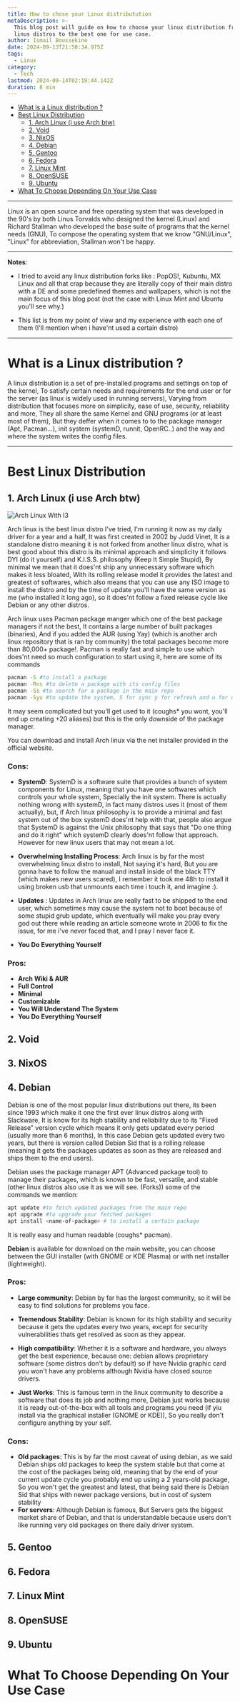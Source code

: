 ```yaml
---
title: How to chose your Linux distributution
metaDescription: >-
  This blog post will guide on how to choose your linux distribution from best
  linus distros to the best one for use case.
author: Ismail Boussekine
date: 2024-09-13T21:50:34.975Z
tags:
  - Linux
category:
  - Tech
lastmod: 2024-09-14T02:19:44.142Z
duration: 8 min
---
```

+ [What is a Linux distribution ?](#what-is-a-linux-distribution-)
+ [Best Linux Distribution](#best-linux-distribution)
  + [1. Arch Linux (i use Arch btw)](#1-arch-linux-i-use-arch-btw)
  + [2. Void](#2-void)
  + [3. NixOS](#3-nixos)
  + [4. Debian](#4-debian)
  + [5. Gentoo](#5-gentoo)
  + [6. Fedora](#6-fedora)
  + [7. Linux Mint](#7-linux-mint)
  + [8. OpenSUSE](#8-opensuse)
  + [9. Ubuntu](#9-ubuntu)
+ [What To Choose Depending On Your Use Case](#what-to-choose-depending-on-your-use-case)


<!-- Content -->

---

Linux is an open source and free operating system that was developed in the 90's by both Linus Torvalds who designed the kernel (Linux) and Richard Stallman who developed the base suite of programs that the kernel needs (GNU), To compose the operating system that we know "GNU/Linux", "Linux" for abbreviation, Stallman won't be happy.

---

**Notes**:

  - I tried to avoid any linux distribution forks like : PopOS!, Kubuntu, MX Linux and all that crap because they are literally copy of their main distro with a DE and some predefined themes and wallpapers, which is not the main focus of this blog post (not the case with Linux Mint and Ubuntu you'll see why.)
   
  - This list is from my point of view and my experience with each one of them (I'll mention when i have'nt used a certain distro)

---

# What is a Linux distribution ?

A linux distribution is a set of pre-installed programs and settings on top of the kernel, To satisfy certain needs and requirements for the end user or for the server (as linux is widely used in running servers), Varying from distribution that focuses more on simplicity, ease of use, security, reliability and more, They all share the same Kernel and GNU programs (or at least most of them), But they deffer when it comes to to the package manager (Apt, Pacman...), init system (systemD, runnit, OpenRC..) and the way and where the system writes the config files.

---

# Best Linux Distribution

## 1. Arch Linux (i use Arch btw)
![Arch Linux With I3](/images/i3-arch-rice.png)


 Arch linux is the best linux distro I've tried, I'm running it now as my daily driver for a year and a half, It was first created in 2002 by Judd Vinet, It is a standalone distro meaning it is not forked from another linux distro, what is best good about this distro is its minimal approach and simplicity it follows DYI (do it yourself) and K.I.S.S. philosophy (Keep It Simple Stupid), By minimal we mean that it does'nt ship any unnecessary software which makes it less bloated,
 With its rolling release model it provides the latest and greatest of softwares, which also means that you can use any ISO image to install the distro and by the time of update you'll have the same version as me (who installed it long ago), so it does'nt follow a fixed release cycle like Debian or any other distros. 


Arch linux uses Pacman package manger which one of the best package managers if not the best, It contains a large number of built packages (binaries), And if you added the AUR (using Yay) (which is another arch linux repository that is ran by community) the total packages become more than 80,000+ package!. Pacman is really fast and simple to use which does'nt need so much configuration to start using it, here are some of its commands

```sh
pacman -S #to install a package 
pacman -Rns #to delete a package with its config files 
pacman -Ss #to search for a package in the main repo
pacman -Syu #to update the system, S for sync y for refresh and u for update 
```

It may seem complicated but you'll get used to it (coughs* you wont, you'll end up creating +20 aliases) but this is the only downside of the package manager.

You can download and install Arch linux via the net installer provided in the official website.

### Cons:
  - **SystemD**: SystemD is a software suite that provides a bunch of system components for Linux, meaning that you have one softwares which controls your whole system, Specially the init system. There is actually nothing wrong with systemD, in fact many distros uses it (most of them actually), but, if Arch linux philosophy is to provide a minimal and fast system out of the box systemD does'nt help with that, people also argue that SystemD is against the Unix philosophy that says that "Do one thing and do it right" which systemD clearly does'nt follow that approach. However for new linux users that may not mean a lot.
  
  - **Overwhelming Installing Process**: Arch linux is by far the most overwhelming linux distro to install, Not saying it's hard, But you are gonna have to follow the manual and install inside of the black TTY (which makes new users scared), I remember it took me 48h to install it using broken usb that unmounts each time i touch it, and imagine :).
   
  - **Updates** : Updates in Arch linux are really fast to be shipped to the end user, which sometimes may cause the system not to boot because of some stupid grub update, which eventually will make you pray every god out there while reading an article someone wrote in 2006 to fix the issue, for me i've never faced that, and I pray I never face it.
  - **You Do Everything Yourself**

### Pros:
  - **Arch Wiki & AUR**
  - **Full Control**
  - **Minimal**
  - **Customizable**
  - **You Will Understand The System**
  - **You Do Everything Yourself**
## 2. Void

## 3. NixOS

## 4. Debian
Debian is one of the most popular linux distributions out there, its been since 1993 which make it one the first ever linux distros along with Slackware, It is know for its high stability and reliability due to its "Fixed Release" version cycle which means it only gets updated every period (usually more than 6 months), In this case Debian gets updated every two years, but there is version called Debian Sid that is a rolling release (meaning it gets the packages updates as soon as they are released and ships them to the end users).

 Debian uses the package manager APT (Advanced package tool) to manage their packages, which is known to be fast, versatile, and stable (other linux distros also use it as we will see. (Forks)) 
some of the commands we mention:
``` sh
apt update #to fetch updated packages from the main repo
apt upgrade #to upgrade your fetched packages
apt install <name-of-package> # to install a certain package
```
It is really easy and human readable (coughs* pacman).


**Debian** is available for download on the main website, you can choose between the GUI installer (with GNOME or KDE Plasma) or with net installer (lightweight).

### Pros:
  - **Large community**: Debian by far has the largest community, so it will be easy to find solutions for problems you face. 
  
  - **Tremendous Stability**: Debian is known for its high stability and security because it gets the updates every two years, except for security vulnerabilities thats get resolved as soon as they appear.
  
  - **High compatibility**: Whether it is a software and hardware, you always get the best experience, because one: debian allows proprietary software (some distros don't by default) so if have Nvidia graphic card you won't have any problems although Nvidia have closed source drivers.
  
  - **Just Works**: This is famous term in the linux community to describe a software that does its job and nothing more, Debian just works because it is ready out-of-the-box with all tools and programs you need (if yiu install via the graphical installer (GNOME or KDE)), So you really don't configure anything by your self.
### Cons:
  - **Old packages**: This is by far the most caveat of using debian, as we said Debian ships old packages to keep the system stable but that come at the cost of the packages being old, meaning that by the end of your current update cycle you probably end up using a 2 years-old package, So you won't get the greatest and latest, that being said there is Debian Sid that ships with newer package versions, but in cost of system stability
  - **For servers**: Although Debian is famous, But Servers gets the biggest market share of Debian, and that is understandable because users don't like running very old packages on there daily driver system.

## 5. Gentoo

## 6. Fedora

## 7. Linux Mint

## 8. OpenSUSE

## 9. Ubuntu

# What To Choose Depending On Your Use Case

<!-- END -->
